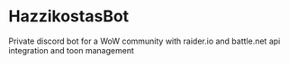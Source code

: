 # HazzikostasBot
Private discord bot for a WoW community with raider.io and battle.net api integration and toon management
